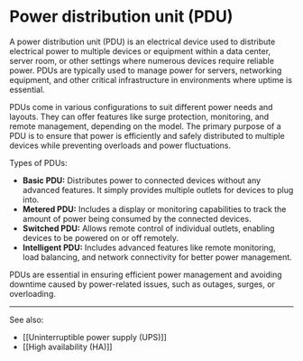 
# Power distribution unit (PDU)

A power distribution unit (PDU) is an electrical device used to distribute electrical power to multiple devices or equipment within a data center, server room, or other settings where numerous devices require reliable power. PDUs are typically used to manage power for servers, networking equipment, and other critical infrastructure in environments where uptime is essential.

PDUs come in various configurations to suit different power needs and layouts. They can offer features like surge protection, monitoring, and remote management, depending on the model. The primary purpose of a PDU is to ensure that power is efficiently and safely distributed to multiple devices while preventing overloads and power fluctuations.

Types of PDUs:

- **Basic PDU:** Distributes power to connected devices without any advanced features. It simply provides multiple outlets for devices to plug into.
- **Metered PDU:** Includes a display or monitoring capabilities to track the amount of power being consumed by the connected devices.
- **Switched PDU:** Allows remote control of individual outlets, enabling devices to be powered on or off remotely.
- **Intelligent PDU:** Includes advanced features like remote monitoring, load balancing, and network connectivity for better power management.

PDUs are essential in ensuring efficient power management and avoiding downtime caused by power-related issues, such as outages, surges, or overloading.

---

See also:

- [[Uninterruptible power supply (UPS)]]
- [[High availability (HA)]]